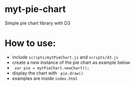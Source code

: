 # myt-pie-chart
Simple pie chart library with D3

# How to use:

- include <code>scripts/mytPieChart.js</code> and <code>scripts/d3.js</code>
- create a new instance of the pie chart as example below
- <code> var pie = mytPieChart.newChart(); </code>
- display the chart with <code> pie.draw() </code>
- examples are inside <code>index.html</code>

